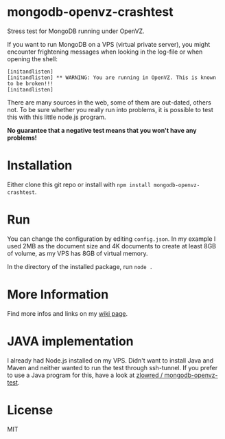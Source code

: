 # mongodb-openvz-crashtest

Stress test for MongoDB running under OpenVZ.

If you want to run MongoDB on a VPS (virtual private server), you might encounter frightening
messages when looking in the log-file or when opening the shell:

```text
[initandlisten]
[initandlisten] ** WARNING: You are running in OpenVZ. This is known to be broken!!!
[initandlisten]
```

There are many sources in the web, some of them are out-dated, others not. To be sure whether you
really run into problems, it is possible to test this with this little node.js program.

**No guarantee that a negative test means that you won't have any problems!**

# Installation

Either clone this git repo or install with `npm install mongodb-openvz-crashtest`.

# Run

You can change the configuration by editing `config.json`. In my example I used 2MB as the document
size and 4K documents to create at least 8GB of volume, as my VPS has 8GB of virtual memory.

In the directory of the installed package, run `node .`

# More Information

Find more infos and links on my [wiki page](http://www.wellcrafted.de/wiki/mongodb-openvz-crashtest).

# JAVA implementation

I already had Node.js installed on my VPS. Didn't want to install Java and Maven and neither wanted
to run the test through ssh-tunnel. If you prefer to use a Java program for this, have a look at
[zlowred / mongodb-openvz-test](https://github.com/zlowred/mongodb-openvz-test).

# License

MIT
